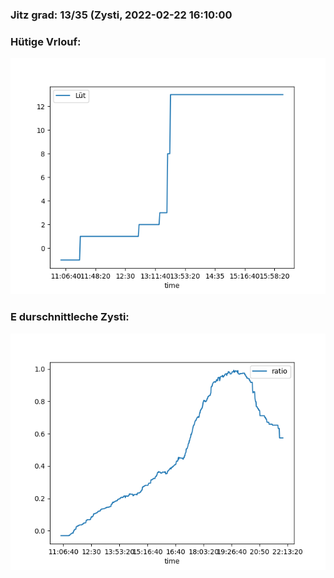 ### Jitz grad: 13/35 (Zysti, 2022-02-22 16:10:00

### Hütige Vrlouf:
![Graph](Today.png)

### E durschnittleche Zysti:
![Graph](Zysti.png)